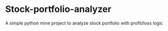 # Stock-portfolio-analyzer
A simple python mine project to analyze stock portfolio with profit/loss  logic
